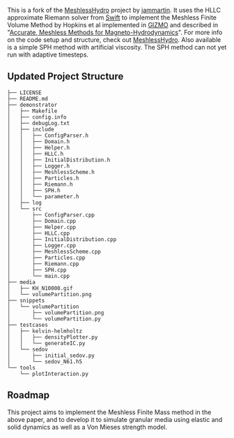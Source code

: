 This is a fork of the [MeshlessHydro](https://github.com/jammartin/meshlessHydro) project by [jammartin](https://github.com/jammartin). It uses the HLLC approximate Riemann solver from [Swift](https://gitlab.cosma.dur.ac.uk/swift/swiftsim) to implement the Meshless Finite Volume Method by Hopkins et al implemented in [GIZMO](http://www.tapir.caltech.edu/~phopkins/Site/GIZMO.html) and described in "[Accurate, Meshless Methods for Magneto-Hydrodynamics](https://arxiv.org/abs/1505.02783)". For more info on the code setup and structure, check out [MeshlessHydro](https://github.com/jammartin/meshlessHydro).
Also available is a simple SPH method with artificial viscosity. The SPH method can not yet run with adaptive timesteps.

## Updated Project Structure
```
├── LICENSE
├── README.md
├── demonstrator
│   ├── Makefile
│   ├── config.info
│   ├── debugLog.txt
│   ├── include
│   │   ├── ConfigParser.h
│   │   ├── Domain.h
│   │   ├── Helper.h
│   │   ├── HLLC.h
│   │   ├── InitialDistribution.h
│   │   ├── Logger.h
│   │   ├── MeshlessScheme.h
│   │   ├── Particles.h
│   │   ├── Riemann.h
│   │   ├── SPH.h
│   │   └── parameter.h
│   ├── log
│   └── src
│       ├── ConfigParser.cpp
│       ├── Domain.cpp
│       ├── Helper.cpp
│       ├── HLLC.cpp
│       ├── InitialDistribution.cpp
│       ├── Logger.cpp
│       ├── MeshlessScheme.cpp
│       ├── Particles.cpp
│       ├── Riemann.cpp
│       ├── SPH.cpp
│       └── main.cpp
├── media
│   ├── KH_N10000.gif
│   └── volumePartition.png
├── snippets
│   └── volumePartition
│       ├── volumePartition.png
│       └── volumePartition.py
├── testcases
│   ├── kelvin-helmholtz
│   │   ├── densityPlotter.py
│   │   └── generateIC.py
│   └── sedov
│       ├── initial_sedov.py
│       └── sedov_N61.h5
└── tools
    └── plotInteraction.py
```
## Roadmap
This project aims to implement the Meshless Finite Mass method in the above paper, and to develop it to simulate granular media using elastic and solid dynamics as well as a Von Mieses strength model.